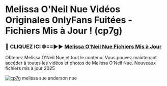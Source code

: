 # Melissa O'Neil Nue Vidéos Originales 0nlyFans Fuitées - Fichiers Mis à Jour ! (cp7g)

<h3>🔴 CLIQUEZ ICI 🌐==►► <a href="https://tinyurl.com/2pmr4ezf" rel="nofollow">Melissa O'Neil Nue Fichiers Mis à Jour</a></h3>

Obtenez Melissa O'Neil Nue et tout le contenu. Vous pouvez maintenant accéder à toutes les vidéos et photos de Melissa O'Neil Nue. Nouveaux fichiers mis à jour 2025

[![cp7g](https://i.imgur.com/6SNvagu.gif)](https://tinyurl.com/2pmr4ezf)
melissa sue anderson nue